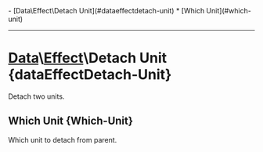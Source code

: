 <div id="toc" markdown="1">
- [Data\Effect\Detach Unit](#dataeffectdetach-unit)
  * [Which Unit](#which-unit)

</div>

***

# [](dcei.engine.proto.Effect.detach_unit)**[Data](Data)\\[Effect](Data-Effect)\Detach Unit** {dataEffectDetach-Unit}
Detach two units.

[](manual-wiki-start)

[](manual-wiki-end)

## [](dcei.engine.proto.EffectDetachUnit.which_unit)**Which Unit** {Which-Unit}
Which unit to detach from parent.

[](manual-wiki-start)

[](manual-wiki-end)

